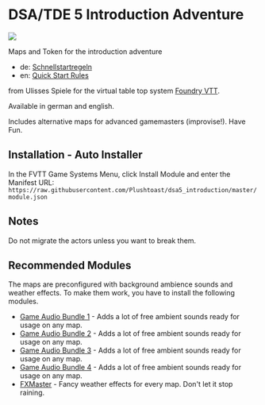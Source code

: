 # DSA/TDE 5 Introduction Adventure

![](https://repository-images.githubusercontent.com/329950316/2cde4f00-670b-11eb-8059-f100a823386d)

Maps and Token for the introduction adventure 
* de: [Schnellstartregeln](https://www.ulisses-spiele.de/assets/download/DSA-Schnellstartregeln.pdf) 
* en: [Quick Start Rules](https://www.ulisses-ebooks.de/product/154720/The-Dark-Eye--Quickstart-rules&language=en)

from Ulisses Spiele for the virtual table top system [Foundry VTT](https://foundryvtt.com/).

Available in german and english.

Includes alternative maps for advanced gamemasters (improvise!). Have Fun.

## Installation - Auto Installer
In the FVTT Game Systems Menu, click Install Module and enter the Manifest URL: `https://raw.githubusercontent.com/Plushtoast/dsa5_introduction/master/module.json`

## Notes
Do not migrate the actors unless you want to break them.

## Recommended Modules
The maps are preconfigured with background ambience sounds and weather effects. To make them work, you have to install the following modules.
- [Game Audio Bundle 1](https://github.com/datdamnzotz/FoundryVTT-Game-Audio-Bundle-1) - Adds a lot of free ambient sounds ready for usage on any map.
- [Game Audio Bundle 2](https://github.com/datdamnzotz/FoundryVTT-Game-Audio-Bundle-2) - Adds a lot of free ambient sounds ready for usage on any map.
- [Game Audio Bundle 3](https://github.com/datdamnzotz/FoundryVTT-Game-Audio-Bundle-3) - Adds a lot of free ambient sounds ready for usage on any map.
- [Game Audio Bundle 4](https://github.com/datdamnzotz/FoundryVTT-Game-Audio-Bundle-4) - Adds a lot of free ambient sounds ready for usage on any map.
- [FXMaster](https://gitlab.com/mesfoliesludiques/foundryvtt-fxmaster) - Fancy weather effects for every map. Don't let it stop raining.
